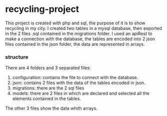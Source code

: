 # recycling-project

This project is created with php and sql, the purpose of it is to show recycling in my city.
I created two tables in a mysql database, then exported in the 2 files .sql contained in the migrations folder.
I used an apiRest to make a connection with the database, the tables are encoded into 2 json files contained in the json folder, 
the data are represented in arrays.
<h3>structure</h3>

There are 4 folders and 3 separated files:
<ol>
<li>configuration: contains the file to connect with the database.</li>
<li>json: contains 2 files with the data of the tables encoded in json.</li>
<li>migrations: there are the 2 sql files</li>
<li>models: there are 2 files in which are declared and selected all the elements contained in the tables.</li>
</ol>

The other 3 files show the data whith arrays.  

